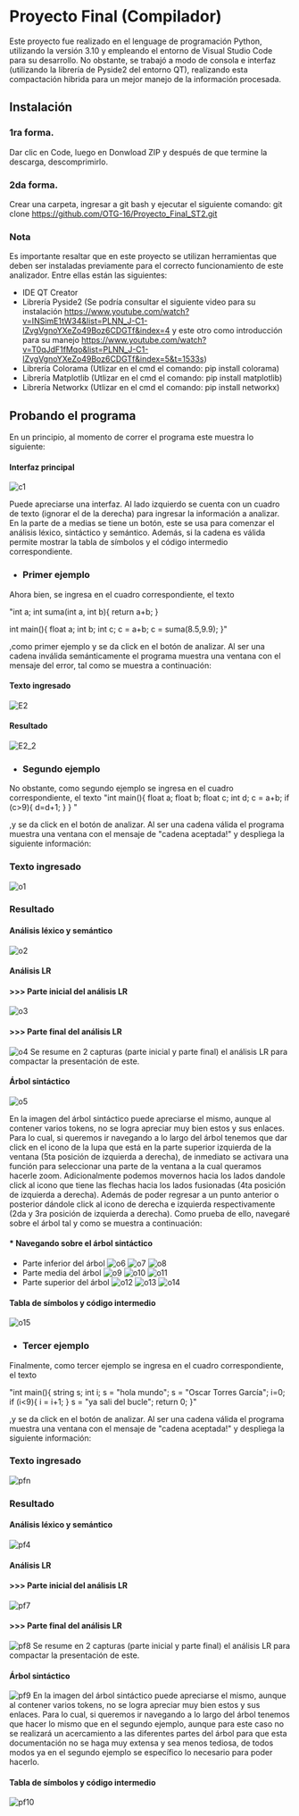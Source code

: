 # Proyecto Final (Compilador)
Este proyecto fue realizado en el lenguage de programación Python, utilizando la versión 3.10 y empleando el entorno de Visual Studio Code para su desarrollo. No obstante, se trabajó a modo de consola e interfaz (utilizando la librería de Pyside2 del entorno QT), realizando esta compactación hibrida para un mejor manejo de la información procesada.

## Instalación
### 1ra forma.
Dar clic en Code, luego en Donwload ZIP y después de que termine la descarga, descomprimirlo.

### 2da forma.
Crear una carpeta, ingresar a git bash y ejecutar el siguiente comando:  git clone https://github.com/OTG-16/Proyecto_Final_ST2.git

### Nota
Es importante resaltar que en este proyecto se utilizan herramientas que deben ser instaladas previamente para el correcto funcionamiento de este analizador. Entre ellas están las siguientes:

- IDE QT Creator
- Librería Pyside2 (Se podría consultar el siguiente video para su instalación https://www.youtube.com/watch?v=INSimE1tW34&list=PLNN_J-C1-lZvgVgnoYXeZo49Boz6CDGTf&index=4 y este otro como introducción para su manejo https://www.youtube.com/watch?v=T0qJdF1fMqo&list=PLNN_J-C1-lZvgVgnoYXeZo49Boz6CDGTf&index=5&t=1533s)
- Librería Colorama (Utlizar en el cmd el comando: pip install colorama)
- Librería Matplotlib (Utlizar en el cmd el comando: pip install matplotlib)
- Librería Networkx (Utlizar en el cmd el comando: pip install networkx)

## Probando el programa
En un principio, al momento de correr el programa este muestra lo siguiente:
#### Interfaz principal
![c1](https://user-images.githubusercontent.com/70919055/191636160-03a7d676-64d0-44b7-be3e-5f74b06b9f8a.PNG)

Puede apreciarse una interfaz. Al lado izquierdo se cuenta con un cuadro de texto (ignorar el de la derecha) para ingresar la información a analizar. En la parte de a medias se tiene un botón, este se usa para comenzar el análisis léxico, sintáctico y semántico. Además, si la cadena es válida permite mostrar la tabla de símbolos y el código intermedio correspondiente. 
- ### Primer ejemplo

Ahora bien, se ingresa en el cuadro correspondiente, el texto 

"int a;
int suma(int a, int b){
return a+b;
}

int main(){
float a;
int b;
int c;
c = a+b;
c = suma(8.5,9.9);
}"

,como primer ejemplo y se da click en el botón de analizar. Al ser una cadena inválida semánticamente el programa muestra una ventana con el mensaje del error, tal como se muestra a continuación:
#### Texto ingresado
![E2](https://user-images.githubusercontent.com/70919055/201827451-47eddeaf-47dd-4d5e-84f3-eda1ec214058.png)
#### Resultado
![E2_2](https://user-images.githubusercontent.com/70919055/201827502-a5e0b5a4-76a3-463d-801a-0a8ed5cb78f8.png)
- ### Segundo ejemplo
No obstante, como segundo ejemplo se ingresa en el cuadro correspondiente, el texto
"int main(){ 
float a; 
float b; 
float c; 
int d;
c = a+b; 
if (c>9){
   d=d+1;
} 
} "

,y se da click en el botón de analizar. Al ser una cadena válida el programa muestra una ventana con el mensaje de "cadena aceptada!" y despliega la siguiente información:
### Texto ingresado
![o1](https://user-images.githubusercontent.com/70919055/205815190-584ec1f3-1ec0-4d71-9848-430c0c20fda2.png)
### Resultado
#### Análisis léxico y semántico
![o2](https://user-images.githubusercontent.com/70919055/205815341-217923e5-16bb-4882-bf90-e936f84907b3.png)
#### Análisis LR
#### >>> Parte inicial del análisis LR
![o3](https://user-images.githubusercontent.com/70919055/205815401-0b5ace44-5fa9-423c-a6af-ff8308d02160.png)
#### >>> Parte final del análisis LR
![o4](https://user-images.githubusercontent.com/70919055/205815488-b3105c37-02b5-4cde-b56e-2ba3645b8ccf.png)
Se resume en 2 capturas (parte inicial y parte final) el análisis LR para compactar la presentación de este.
#### Árbol sintáctico 
![o5](https://user-images.githubusercontent.com/70919055/205815614-f23a3e16-8f6e-4180-9e48-e0802cd0bd35.png)

En la imagen del árbol sintáctico puede apreciarse el mismo, aunque al contener varios tokens, no se logra apreciar muy bien estos y sus enlaces. Para lo cual, si queremos ir navegando a lo largo del árbol tenemos que dar click en el icono de la lupa que está en la parte superior izquierda de la ventana (5ta posición de izquierda a derecha), de inmediato se activara una función para seleccionar una parte de la ventana a la cual queramos hacerle zoom. Adicionalmente podemos movernos hacia los lados dandole click al icono que tiene las flechas hacia los lados fusionadas (4ta posición de izquierda a derecha). Además de poder regresar a un punto anterior o posterior dándole click al icono de derecha e izquierda respectivamente (2da y 3ra posición de izquierda a derecha).
Como prueba de ello, navegaré sobre el árbol tal y como se muestra a continuación:
#### * Navegando sobre el árbol sintáctico 
- Parte inferior del árbol
![o6](https://user-images.githubusercontent.com/70919055/205815700-abe08da9-a2d5-4706-a5b6-020b46ebea9a.png)
![o7](https://user-images.githubusercontent.com/70919055/205815789-8fe24635-a17a-4995-9873-fc9686115719.png)
![o8](https://user-images.githubusercontent.com/70919055/205815876-01bf9b82-f977-4220-948d-bb18aea914bc.png)
- Parte media del árbol
![o9](https://user-images.githubusercontent.com/70919055/205815977-b1437a58-e062-438c-a52a-c026d51729aa.png)
![o10](https://user-images.githubusercontent.com/70919055/205816022-a5190b3b-3bf6-4305-921a-12b144693c6c.png)
![o11](https://user-images.githubusercontent.com/70919055/205816069-8cedd3c6-b009-45ae-8dbd-b82fdaf39870.png)
- Parte superior del árbol
![o12](https://user-images.githubusercontent.com/70919055/205816236-b8b52830-d261-41ec-9851-765294d7c722.png)
![o13](https://user-images.githubusercontent.com/70919055/205816360-9cea484f-1e6c-448d-b3a8-1d3ae61838c0.png)
![o14](https://user-images.githubusercontent.com/70919055/205816550-76325a2d-a1da-445f-948b-b9a0fb9628fd.png)
#### Tabla de símbolos y código intermedio
![o15](https://user-images.githubusercontent.com/70919055/205816764-d01e9464-905f-4c24-a502-6e0e50c6316d.png)


- ### Tercer ejemplo
Finalmente, como tercer ejemplo se ingresa en el cuadro correspondiente, el texto

"int main(){
    string s;
    int i;
    s = "hola mundo";
    s = "Oscar Torres García";
    i=0;
    if (i<9){
            i = i+1;
    }
    s = "ya sali del bucle";
    return 0;
}"

,y se da click en el botón de analizar. Al ser una cadena válida el programa muestra una ventana con el mensaje de "cadena aceptada!" y despliega la siguiente información:
### Texto ingresado
![pfn](https://user-images.githubusercontent.com/70919055/205797987-b86c6992-0a51-48aa-a203-bb9f6377bcb4.png)
### Resultado
#### Análisis léxico y semántico
![pf4](https://user-images.githubusercontent.com/70919055/205793756-3f2911af-3185-4d47-82b5-b456c207bb09.png)
#### Análisis LR
#### >>> Parte inicial del análisis LR 
![pf7](https://user-images.githubusercontent.com/70919055/205795101-88076af1-d476-4112-a953-ca75a79d9109.png)
#### >>> Parte final del análisis LR
![pf8](https://user-images.githubusercontent.com/70919055/205795281-467cadb2-4d4a-40c0-935b-980989dab37c.png)
Se resume en 2 capturas (parte inicial y parte final) el análisis LR para compactar la presentación de este.

#### Árbol sintáctico 
![pf9](https://user-images.githubusercontent.com/70919055/205795609-55fff287-9a53-4718-83c7-e85c9fdcf738.png)
En la imagen del árbol sintáctico puede apreciarse el mismo, aunque al contener varios tokens, no se logra apreciar muy bien estos y sus enlaces. Para lo cual, si queremos ir navegando a lo largo del árbol tenemos que hacer lo mismo que en el segundo ejemplo, aunque para este caso no se realizará un acercamiento a las diferentes partes del árbol para que esta documentación no se haga muy extensa y sea menos tediosa, de todos modos ya en el segundo ejemplo se específico lo necesario para poder hacerlo.
#### Tabla de símbolos y código intermedio
![pf10](https://user-images.githubusercontent.com/70919055/205796414-82f51689-b739-426d-840b-3eacbe5cc5d1.png)

